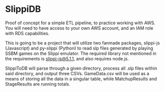 # SlippiDB
Proof of concept for a simple ETL pipeline, to practice working with AWS. You will need to have access to your own AWS account, and an IAM role with RDS capabilities.

This is going to be a project that will utilize two fanmade packages, slippi-js (Javascript) and py-slippi (Python) to read slp files 
generated by playing SSBM games on the Slippi emulator. The required library not mentioned in the requirements is slippi-js@5.1.1, and also requires node.js.

SlippiToDB will parse through a given directory, process all .slp files within said directory, and output three CSVs. GameData.csv will be used as a means of storing all the data in a singular table, while MatchupResults and StageResults are running totals.
